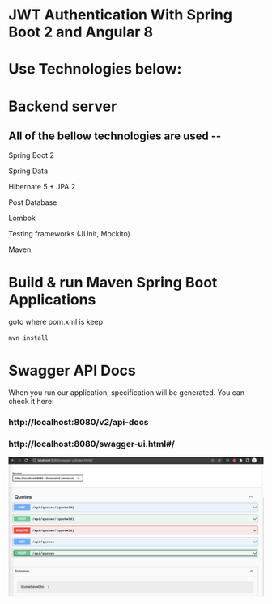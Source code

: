 # JWT Authentication With Spring Boot 2 and Angular 8

# Use Technologies below:

# Backend server

## All of the bellow technologies are used --

Spring Boot 2

Spring Data

Hibernate 5 + JPA 2

Post Database 

Lombok

Testing frameworks (JUnit, Mockito)

Maven

# Build & run  Maven Spring Boot Applications 

goto where pom.xml is keep

`mvn install`


# Swagger API Docs

When you run our application, specification will be generated. You can check it here:

### http://localhost:8080/v2/api-docs

### http://localhost:8080/swagger-ui.html#/

![swagger](/img.png)
